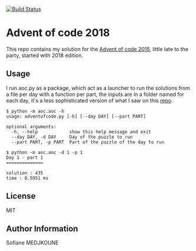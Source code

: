 [![Build Status](https://travis-ci.org/Nani-o/adventofcode2015.svg?branch=master)](https://travis-ci.org/Nani-o/adventofcode2015)

Advent of code 2018
===================

This repo contains my solution for the [Advent of code 2015](https://adventofcode.com/2015/), little late to the party, started with 2018 edition.

Usage
-----

I run aoc.py as a package, which act as a launcher to run the solutions from a file per day with a function per part, the inputs are in a folder named for each day, it's a less sophisticated version of what I saw on this [repo](https://github.com/LinusCDE/AdventOfCode2018).

```
$ python -m aoc.aoc -h
usage: adventofcode.py [-h] [--day DAY] [--part PART]

optional arguments:
  -h, --help            show this help message and exit
  --day DAY, -d DAY     Day of the puzzle to run
  --part PART, -p PART  Part of the puzzle of the day to run

$ python -m aoc.aoc -d 1 -p 1
Day 1 - part 1
==============

solution : 435
time : 0.5951 ms
```

License
-------

MIT

Author Information
------------------

Sofiane MEDJKOUNE
